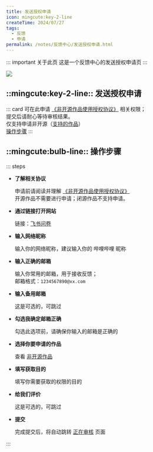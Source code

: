 ```yaml
---
title: 发送授权申请
icon: mingcute:key-2-line
createTime: 2024/07/27
tags:
  - 反馈
  - 申请
permalink: /notes/反馈中心/发送授权申请.html
---
```


::: important 关于此页
这是一个反馈中心的发送授权申请页
:::

![](/rc/sq.png)

## ::mingcute:key-2-line:: 发送授权申请

::: card
可在此申请 [《非开源作品使用授权协议》](/notes/协议/非开源.html) 相关权限；  
提交后请耐心等待审核结果。  
仅支持申请非开源（[支持的作品](/notes/#全部作品属性)）  
[操作步骤](#操作步骤)
:::

## ::mingcute:bulb-line:: 操作步骤

::: steps

- <p style="font-weight: bold;">了解相关协议</p>

  申请前请阅读并理解 [《非开源作品使用授权协议》](/notes/协议/非开源.html)  
  开源作品不需要进行申请；闭源作品不支持申请。

- <p style="font-weight: bold;">通过链接打开网站</p>

  链接：[飞书问卷](https://you-ming.feishu.cn/share/base/form/shrcn3ugqCDocA0b3l2vRf0NqDc)

- <p style="font-weight: bold;">输入网络昵称</p>

  输入你的网络昵称，建议输入你的 哔哩哔哩 昵称

- <p style="font-weight: bold;">输入正确的邮箱</p>

  输入你常用的邮箱，用于接收反馈；  
  邮箱格式：`1234567890@xx.com`

- <p style="font-weight: bold;">输入备用邮箱</p>

  这是可选的，可跳过

- <p style="font-weight: bold;">勾选我确定邮箱正确</p>

  勾选此选项前，请确保你输入的邮箱是正确的

- <p style="font-weight: bold;">选择你要申请的作品</p>

  查看 [非开源作品](/notes/#全部作品属性)

- <p style="font-weight: bold;">填写获取目的</p>

  填写你需要获取的权限的目的

- <p style="font-weight: bold;">给我们评价</p>

  这是可选的，可跳过

- <p style="font-weight: bold;">提交</p>

  完成提交后，将自动跳转 [正在审核](/sq.html) 页面

:::
